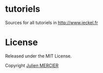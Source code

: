 # tutoriels
Sources for all tutoriels in http://www.jeckel.fr


# License

Released under the MIT License.

Copyright [Julien MERCIER](https://www.jeckel.fr)